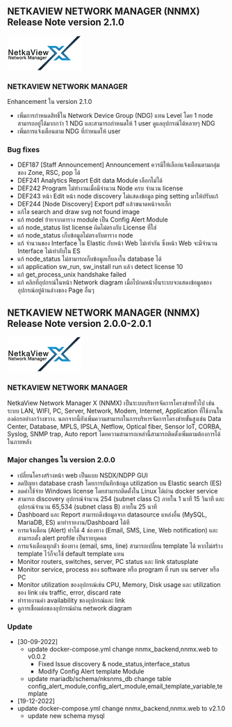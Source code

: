 ## NETKAVIEW NETWORK MANAGER (NNMX) Release Note version 2.1.0
![This is a alt text.](/nnmx.png "This is a sample image.")


### NETKAVIEW NETWORK MANAGER
Enhancement ใน version 2.1.0
* เพิ่มการกำหนดสิทธิ์ใน Network Device Group (NDG) แทน Level โดย 1 node สามารถอยู่ได้มากกว่า 1 NDG และสามารถกำหนดให้ 1 user ดูแลอุปกรณ์ได้หลายๆ NDG
* เพิ่มการแจ้งเตือนตาม NDG ที่กำหนดให้ user
 


### Bug fixes
* 	DEF187 [Staff Announcement] Announcement ควรมีให้เลือกแจ้งเตือนตามกลุ่มของ Zone, RSC, pop ได้
* 	DEF241 Analytics Report Edit data Module เลือกไม่ได้
* 	DEF242 Program ไม่ทำงานเมื่อมีจำนวน Node ครบ จำนวน license
* 	DEF243 หน้า Edit หน้า node discovery ไม่แสดงข้อมูล ping setting มาให้ปรับแก้
* 	DEF244 [Node Discovery] Export pdf แล้วขนาดหน้าจอเล็ก
* 	แก้ไข search and draw svg not found image
* 	แก้ model ย้ายจากตาราง module เป็น Config Alert Module
* 	แก้ node_status list license ผิดไม่ตรงกับ License ที่ใส่
* 	แก้ node_status เก็บข้อมูลไม่ตรงกับตาราง node
* 	แก้ จำนวนของ Interface ใน Elastic กับหน้า Web ไม่เท่ากัน ซึ่งหน้า Web จะมีจำนวน Interface ไม่เท่ากับใน ES
* 	แก้ node_status ไม่สามารถเก็บข้อมูลเก็บลงใน database ได้
* 	แก้ application sw_run, sw_install run แล้ว detect license 10
* 	แก้ get_process_unix handshake failed
* 	แก้ คลิกที่อุปกรณ์ในหน้า Network diagram เมื่อไปกดหน้าอื่นระบบจะแสดงข้อมูลของอุปกรณ์อยู่ด้านล่างของ Page อื่นๆ 





## NETKAVIEW NETWORK MANAGER (NNMX) Release Note version 2.0.0-2.0.1
![This is a alt text.](/nnmx.png "This is a sample image.")


### NETKAVIEW NETWORK MANAGER
NetkaView Network Manager X (NNMX) เป็นระบบบริหารจัดการโครงข่ายทั่วไป เช่น ระบบ LAN, WIFI, PC, Server, Network, Modem, Internet, Application ที่ใช้งานในองค์กรอย่างกว้างขวาง. นอกจากนี้ยังเพิ่มความสามารถในการบริหารจัดการโครงข่ายขั้นสูงเช่น Data Center, Database, MPLS, IPSLA, Netflow, Optical fiber, Sensor IoT, CORBA,  Syslog, SNMP trap, Auto report โดยความสามารถเหล่านี้สามารถติดตั้งเพิ่มตามต้องการได้ในภายหลัง 


### Major changes ใน version 2.0.0
* เปลี่ยนโครงสร้างหน้า web เป็นแบบ NSDX/NDPP GUI
* ลดปัญหา database crash โดยการบันทึกข้อมูล utilization บน Elastic search (ES)
* ลดค่าใช้จ่าย Windows license โดยสามารถติดตั้งใน Linux ได้ผ่าน docker service
* สามารถ discovery อุปกรณ์จำนวน 254 (subnet class C) ภายใน 1 นาที 15 วินาที และอุปกรณ์จำนวน 65,534 (subnet class B) ภายใน 25 นาที
* Dashboard และ Report สามารถดึงข้อมูลจาก datasource แหล่งอื่น (MySQL, MariaDB, ES) มาทำรายงาน/Dashboard ได้ที
* 	การแจ้งเตือน (Alert) ทำได้ 4 ช่องทาง (Email, SMS, Line, Web notification) และสามารถตั้ง alert profile เป็นรายบุคคล
* 	การแจ้งเตือนทุกตัว ช่องทาง (email, sms, line) สามารถเปลี่ยน template ได้ หากไม่สร้าง template ไว้ก็จะใช้ default template แทน
* 	Monitor routers, switches, server, PC status และ link statusplate 
* 	Monitor service, process ของ software หรือ program ที่ run บน server หรือ PC 
* 	Monitor utilization ของอุปกรณ์เช่น CPU, Memory, Disk usage และ utilization ของ link เช่น traffic, error, discard rate
* 	ทำรายงานค่า availability ของอุปกรณ์และ link
* 	ดูการเชื่อมต่อของอุปกรณ์ผ่าน network diagram


### Update 
* [30-09-2022] 
  * update docker-compose.yml   change  nnmx_backend,nnmx.web to v0.0.2 
    * Fixed Issue discovery & node_status,interface_status 
    * Modify Config Alert template Module
  * update mariadb/schema/nksnms_db change table config_alert_module,config_alert_module,email_template_variable,template
 * [19-12-2022] 
  * update docker-compose.yml   change  nnmx_backend,nnmx.web to v2.1.0 
    * update new schema mysql

